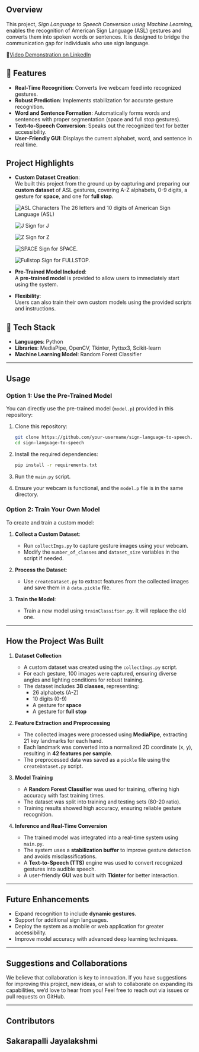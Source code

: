 ## **Overview**  
This project, *Sign Language to Speech Conversion using Machine Learning*, enables the recognition of American Sign Language (ASL) gestures and converts them into spoken words or sentences. It is designed to bridge the communication gap for individuals who use sign language. 

🔗[Video Demonstration on LinkedIn](https://www.linkedin.com/posts/tanmay-jivnani_capstoneproject-machinelearning-signlanguagerecognition-activity-7267174165739184128-VdZB?utm_source=share&utm_medium=member_desktop)


## 🎯 Features

- **Real-Time Recognition**: Converts live webcam feed into recognized gestures.
- **Robust Prediction**: Implements stabilization for accurate gesture recognition.
- **Word and Sentence Formation**: Automatically forms words and sentences with proper segmentation (space and full stop gestures).
- **Text-to-Speech Conversion**: Speaks out the recognized text for better accessibility.
- **User-Friendly GUI**: Displays the current alphabet, word, and sentence in real time.

## **Project Highlights**  
- **Custom Dataset Creation**:  
  We built this project from the ground up by capturing and preparing our **custom dataset** of ASL gestures, covering A-Z alphabets, 0-9 digits, a gesture for **space**, and one for **full stop**.
  
  ![ASL Characters](/ReadmeAssets/The-26-letters-and-10-digits-of-American-Sign-Language-ASL.png)
  The 26 letters and 10 digits of American Sign Language (ASL)
  
  ![J](/ReadmeAssets/J.jpg)
  Sign for J

  ![Z](/ReadmeAssets/Z.jpg)
  Sign for Z

  ![SPACE](/ReadmeAssets/Space.jpg)
  Sign for SPACE.
  
  ![Fullstop](/ReadmeAssets/Fullstop.jpg)
  Sign for FULLSTOP.

- **Pre-Trained Model Included**:  
  A **pre-trained model** is provided to allow users to immediately start using the system.  
- **Flexibility**:  
  Users can also train their own custom models using the provided scripts and instructions.

## 🔧 Tech Stack
- **Languages**: Python
- **Libraries**: MediaPipe, OpenCV, Tkinter, Pyttsx3, Scikit-learn
- **Machine Learning Model**: Random Forest Classifier

---

## **Usage**  
### **Option 1: Use the Pre-Trained Model**  
You can directly use the pre-trained model (`model.p`) provided in this repository:  
1. Clone this repository:
   ```bash
   git clone https://github.com/your-username/sign-language-to-speech.git
   cd sign-language-to-speech
   ```

2. Install the required dependencies:
   ```bash
   pip install -r requirements.txt
   ```
3. Run the `main.py` script.  
4. Ensure your webcam is functional, and the `model.p` file is in the same directory.  

### **Option 2: Train Your Own Model**  
To create and train a custom model:  
1. **Collect a Custom Dataset**:  
   - Run `collectImgs.py` to capture gesture images using your webcam.  
   - Modify the `number_of_classes` and `dataset_size` variables in the script if needed.  

2. **Process the Dataset**:  
   - Use `createDataset.py` to extract features from the collected images and save them in a `data.pickle` file.  

3. **Train the Model**:  
   - Train a new model using `trainClassifier.py`. It will replace the old one.

---

## **How the Project Was Built**  
1. **Dataset Collection**  
   - A custom dataset was created using the `collectImgs.py` script.  
   - For each gesture, 100 images were captured, ensuring diverse angles and lighting conditions for robust training.  
   - The dataset includes **38 classes**, representing:  
     - 26 alphabets (A-Z)  
     - 10 digits (0-9)  
     - A gesture for **space**  
     - A gesture for **full stop**  

2. **Feature Extraction and Preprocessing**  
   - The collected images were processed using **MediaPipe**, extracting 21 key landmarks for each hand.  
   - Each landmark was converted into a normalized 2D coordinate (x, y), resulting in **42 features per sample**.  
   - The preprocessed data was saved as a `pickle` file using the `createDataset.py` script.  

3. **Model Training**  
   - A **Random Forest Classifier** was used for training, offering high accuracy with fast training times.  
   - The dataset was split into training and testing sets (80-20 ratio).  
   - Training results showed high accuracy, ensuring reliable gesture recognition.  

4. **Inference and Real-Time Conversion**  
   - The trained model was integrated into a real-time system using `main.py`.  
   - The system uses a **stabilization buffer** to improve gesture detection and avoids misclassifications.  
   - A **Text-to-Speech (TTS)** engine was used to convert recognized gestures into audible speech.  
   - A user-friendly **GUI** was built with **Tkinter** for better interaction.

---

## **Future Enhancements**  
- Expand recognition to include **dynamic gestures**.  
- Support for additional sign languages.  
- Deploy the system as a mobile or web application for greater accessibility.
- Improve model accuracy with advanced deep learning techniques.

---

## **Suggestions and Collaborations**  
We believe that collaboration is key to innovation. If you have suggestions for improving this project, new ideas, or wish to collaborate on expanding its capabilities, we’d love to hear from you! Feel free to reach out via issues or pull requests on GitHub.

---

## **Contributors**  
Sakarapalli Jayalakshmi
---




